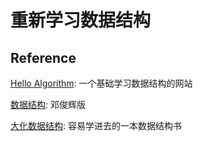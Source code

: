 # 重新学习数据结构

## Reference

[Hello Algorithm](https://www.hello-algo.com/): 一个基础学习数据结构的网站

[数据结构](https://cloud.tsinghua.edu.cn/d/76cbab99574046698804/): 邓俊辉版

[大化数据结构](https://book.douban.com/subject/6424904/): 容易学进去的一本数据结构书

